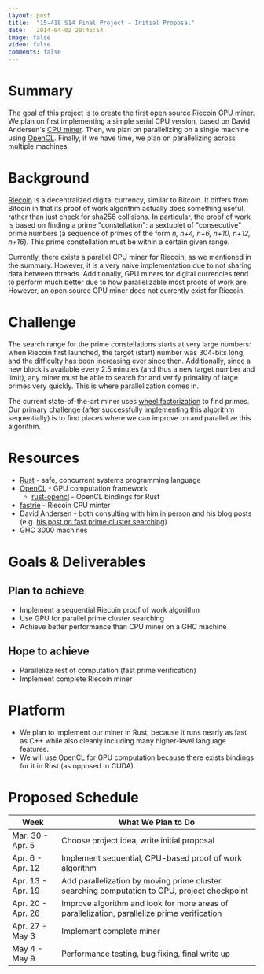 ```yaml
---
layout: post
title:  "15-418 S14 Final Project - Initial Proposal"
date:   2014-04-02 20:45:54
image: false
video: false
comments: false
---
```


# Summary
The goal of this project is to create the first open source Riecoin GPU miner. We plan on first implementing a simple serial CPU version, based on David Andersen's [CPU miner](https://github.com/dave-andersen/fastrie). Then, we plan on parallelizing on a single machine using [OpenCL](https://github.com/luqmana/rust-opencl). Finally, if we have time, we plan on parallelizing across multiple machines.

# Background
[Riecoin](http://riecoin.org) is a decentralized digital currency, similar to Bitcoin. It differs from Bitcoin in that its proof of work algorithm actually does something useful, rather than just check for sha256 collisions. In particular, the proof of work is based on finding a prime "constellation": a sextuplet of "consecutive" prime numbers (a sequence of primes of the form *n, n+4, n+6, n+10, n+12, n+16*). This prime constellation must be within a certain given range.

Currently, there exists a parallel CPU miner for Riecoin, as we mentioned in the summary. However, it is a very naive implementation due to not sharing data between threads. Additionally, GPU miners for digital currencies tend to perform much better due to how parallelizable most proofs of work are. However, an open source GPU miner does not currently exist for Riecoin.

# Challenge
The search range for the prime constellations starts at very large numbers: when Riecoin first launched, the target (start) number was 304-bits long, and the difficulty has been increasing ever since then. Additionally, since a new block is available every 2.5 minutes (and thus a new target number and limit), any miner must be able to search for and verify primality of large primes very quickly. This is where parallelization comes in.

The current state-of-the-art miner uses [wheel factorization](http://en.wikipedia.org/wiki/Wheel_factorization) to find primes. Our primary challenge (after successfully implementing this algorithm sequentially) is to find places where we can improve on and parallelize this algorithm.

# Resources
* [Rust](http://www.rust-lang.org/) - safe, concurrent systems programming language
* [OpenCL](https://www.khronos.org/opencl/) - GPU computation framework
  * [rust-opencl](https://github.com/luqmana/rust-opencl) - OpenCL bindings for Rust
* [fastrie](https://github.com/dave-andersen/fastrie) - Riecoin CPU minter
* David Andersen - both consulting with him in person and his blog posts (e.g. [his post on fast prime cluster searching](http://da-data.blogspot.com/2014/03/fast-prime-cluster-search-or-building.html))
* GHC 3000 machines

# Goals & Deliverables
## Plan to achieve
* Implement a sequential Riecoin proof of work algorithm
* Use GPU for parallel prime cluster searching
* Achieve better performance than CPU miner on a GHC machine

## Hope to achieve
* Parallelize rest of computation (fast prime verification)
* Implement complete Riecoin miner

# Platform
* We plan to implement our miner in Rust, because it runs nearly as fast as C++ while also cleanly including many higher-level language features.
* We will use OpenCL for GPU computation because there exists bindings for it in Rust (as opposed to CUDA).

# Proposed Schedule
| Week              | What We Plan to Do                                                                           |
|-------------------|----------------------------------------------------------------------------------------------|
| Mar. 30 - Apr. 5  | Choose project idea, write initial proposal                                                  |
| Apr. 6 - Apr. 12  | Implement sequential, CPU-based proof of work algorithm                                      |
| Apr. 13 - Apr. 19 | Add parallelization by moving prime cluster searching computation to GPU, project checkpoint |
| Apr. 20 - Apr. 26 | Improve algorithm and look for more areas of parallelization, parallelize prime verification |
| Apr. 27 - May 3   | Implement complete miner                                                                     |
| May 4 - May 9     | Performance testing, bug fixing, final write up                                              |